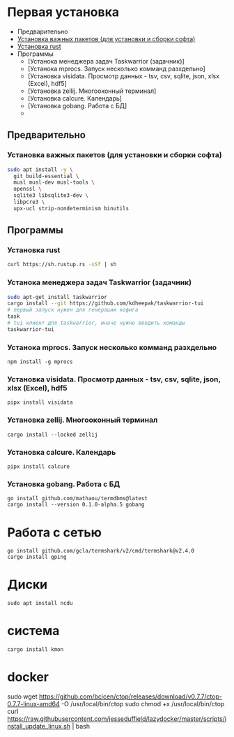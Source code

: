 # Первая установка

* Предварительно
 * [Установка важных пакетов (для установки и сборки софта)](#%D1%83%D1%81%D1%82%D0%B0%D0%BD%D0%BE%D0%B2%D0%BA%D0%B0-%D0%B2%D0%B0%D0%B6%D0%BD%D1%8B%D1%85-%D0%BF%D0%B0%D0%BA%D0%B5%D1%82%D0%BE%D0%B2-%D0%B4%D0%BB%D1%8F-%D1%83%D1%81%D1%82%D0%B0%D0%BD%D0%BE%D0%B2%D0%BA%D0%B8-%D0%B8-%D1%81%D0%B1%D0%BE%D1%80%D0%BA%D0%B8-%D1%81%D0%BE%D1%84%D1%82%D0%B0)
  * [Установка rust](#Установка-rust)
* Программы
  * [Устанока менеджера задач Taskwarrior (задачник)]
  * [Устанока mprocs. Запуск несколько комманд разхдельно]
  * [Установка visidata. Просмотр данных - tsv, csv, sqlite, json, xlsx (Excel), hdf5]
  * [Установка zellij. Многооконный терминал]
  * [Установка calcure. Календарь]
  * [Установка gobang. Работа с БД]
  * 

## Предварительно

### Установка важных пакетов (для установки и сборки софта)

```bash
sudo apt install -y \
  git build-essential \
  musl musl-dev musl-tools \
  openssl \
  sqlite3 libsqlite3-dev \
  libpcre3 \
  upx-ucl strip-nondeterminism binutils 
```

## Программы

### Установка rust

```bash
curl https://sh.rustup.rs -sSf | sh
```

### Устанока менеджера задач Taskwarrior (задачник)

```bash
sudo apt-get install taskwarrior
cargo install --git https://github.com/kdheepak/taskwarrior-tui
# первый запуск нужен для генерации кофига
task
# tui клиент для taskwarrior, иначе нужно вводить команды
taskwarrior-tui 
```

### Устанока mprocs. Запуск несколько комманд разхдельно

```
npm install -g mprocs
```

### Установка visidata. Просмотр данных - tsv, csv, sqlite, json, xlsx (Excel), hdf5

```
pipx install visidata
```

### Установка zellij. Многооконный терминал

```
cargo install --locked zellij
```

### Установка calcure. Календарь

```
pipx install calcure
```

### Установка gobang. Работа с БД

```
go install github.com/mathaou/termdbms@latest
cargo install --version 0.1.0-alpha.5 gobang
```

# Работа с сетью

```
go install github.com/gcla/termshark/v2/cmd/termshark@v2.4.0
cargo install gping
```

# Диски

```
sudo apt install ncdu
```

# система

```
cargo install kmon
```

# docker
sudo wget https://github.com/bcicen/ctop/releases/download/v0.7.7/ctop-0.7.7-linux-amd64 -O /usr/local/bin/ctop
sudo chmod +x /usr/local/bin/ctop
curl https://raw.githubusercontent.com/jesseduffield/lazydocker/master/scripts/install_update_linux.sh | bash
